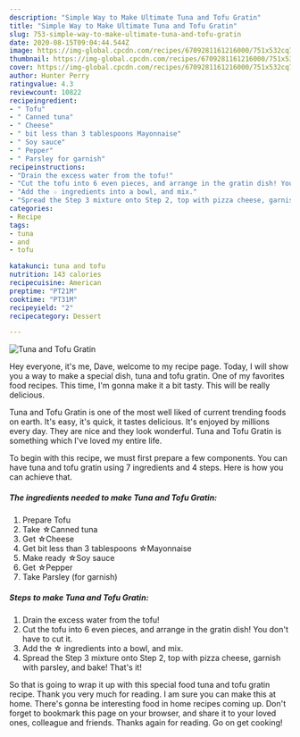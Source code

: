 ```yaml
---
description: "Simple Way to Make Ultimate Tuna and Tofu Gratin"
title: "Simple Way to Make Ultimate Tuna and Tofu Gratin"
slug: 753-simple-way-to-make-ultimate-tuna-and-tofu-gratin
date: 2020-08-15T09:04:44.544Z
image: https://img-global.cpcdn.com/recipes/6709281161216000/751x532cq70/tuna-and-tofu-gratin-recipe-main-photo.jpg
thumbnail: https://img-global.cpcdn.com/recipes/6709281161216000/751x532cq70/tuna-and-tofu-gratin-recipe-main-photo.jpg
cover: https://img-global.cpcdn.com/recipes/6709281161216000/751x532cq70/tuna-and-tofu-gratin-recipe-main-photo.jpg
author: Hunter Perry
ratingvalue: 4.3
reviewcount: 10822
recipeingredient:
- " Tofu"
- " Canned tuna"
- " Cheese"
- " bit less than 3 tablespoons Mayonnaise"
- " Soy sauce"
- " Pepper"
- " Parsley for garnish"
recipeinstructions:
- "Drain the excess water from the tofu!"
- "Cut the tofu into 6 even pieces, and arrange in the gratin dish! You don&#39;t have to cut it."
- "Add the ☆ ingredients into a bowl, and mix."
- "Spread the Step 3 mixture onto Step 2, top with pizza cheese, garnish with parsley, and bake! That&#39;s it!"
categories:
- Recipe
tags:
- tuna
- and
- tofu

katakunci: tuna and tofu 
nutrition: 143 calories
recipecuisine: American
preptime: "PT21M"
cooktime: "PT31M"
recipeyield: "2"
recipecategory: Dessert

---
```



![Tuna and Tofu Gratin](https://img-global.cpcdn.com/recipes/6709281161216000/751x532cq70/tuna-and-tofu-gratin-recipe-main-photo.jpg)

Hey everyone, it's me, Dave, welcome to my recipe page. Today, I will show you a way to make a special dish, tuna and tofu gratin. One of my favorites food recipes. This time, I'm gonna make it a bit tasty. This will be really delicious.

Tuna and Tofu Gratin is one of the most well liked of current trending foods on earth. It's easy, it's quick, it tastes delicious. It's enjoyed by millions every day. They are nice and they look wonderful. Tuna and Tofu Gratin is something which I've loved my entire life.




To begin with this recipe, we must first prepare a few components. You can have tuna and tofu gratin using 7 ingredients and 4 steps. Here is how you can achieve that.

<!--inarticleads1-->

##### The ingredients needed to make Tuna and Tofu Gratin:

1. Prepare  Tofu
1. Take  ☆Canned tuna
1. Get  ☆Cheese
1. Get  bit less than 3 tablespoons ☆Mayonnaise
1. Make ready  ☆Soy sauce
1. Get  ☆Pepper
1. Take  Parsley (for garnish)




<!--inarticleads2-->

##### Steps to make Tuna and Tofu Gratin:

1. Drain the excess water from the tofu!
1. Cut the tofu into 6 even pieces, and arrange in the gratin dish! You don&#39;t have to cut it.
1. Add the ☆ ingredients into a bowl, and mix.
1. Spread the Step 3 mixture onto Step 2, top with pizza cheese, garnish with parsley, and bake! That&#39;s it!




So that is going to wrap it up with this special food tuna and tofu gratin recipe. Thank you very much for reading. I am sure you can make this at home. There's gonna be interesting food in home recipes coming up. Don't forget to bookmark this page on your browser, and share it to your loved ones, colleague and friends. Thanks again for reading. Go on get cooking!
